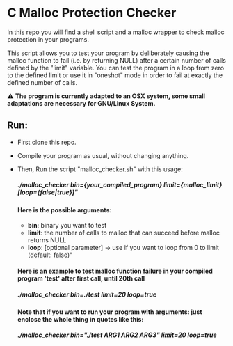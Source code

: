 # C Malloc Protection Checker
In this repo you will find a shell script and a malloc wrapper to check malloc protection in your programs.

This script allows you to test your program by deliberately causing the malloc function to fail (i.e. by returning NULL) after a certain number of calls defined by the "limit" variable.
You can test the program in a loop from zero to the defined limit or use it in "oneshot" mode in order to fail at exactly the defined number of calls.

:warning: **The program is currently adapted to an OSX system, some small adaptations are necessary for GNU/Linux System.**

## Run:

- First clone this repo.
- Compile your program as usual, without changing anything.
- Then, Run the script "malloc_checker.sh" with this usage:

  ##### ./malloc_checker bin={your_compiled_program} limit={malloc_limit} [loop={false|true}]"
  
  #### Here is the possible arguments: 
  
  - **bin**: binary you want to test
  - **limit**: the number of calls to malloc that can succeed before malloc returns NULL
  - **loop**: [optional parameter] -> use if you want to loop from 0 to limit (default: false)"
  
  #### Here is an example to test malloc function failure in your compiled program 'test' after first call, until 20th call
  
  ##### ./malloc_checker bin=./test limit=20 loop=true
  
  **Note that if you want to run your program with arguments: just enclose the whole thing in quotes like this:**
  
   ##### ./malloc_checker bin="./test ARG1 ARG2 ARG3" limit=20 loop=true
